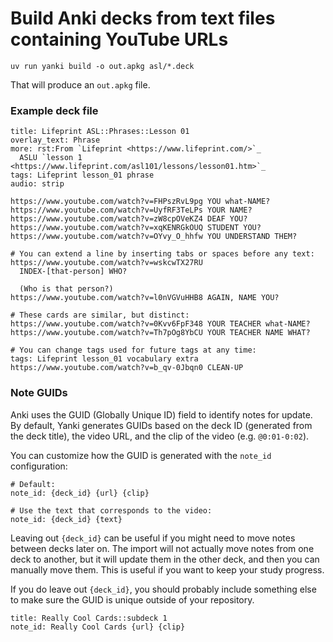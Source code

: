 # Build Anki decks from text files containing YouTube URLs

```
uv run yanki build -o out.apkg asl/*.deck
```

That will produce an `out.apkg` file.

### Example deck file

```text
title: Lifeprint ASL::Phrases::Lesson 01
overlay_text: Phrase
more: rst:From `Lifeprint <https://www.lifeprint.com/>`_
  ASLU `lesson 1 <https://www.lifeprint.com/asl101/lessons/lesson01.htm>`_
tags: Lifeprint lesson_01 phrase
audio: strip

https://www.youtube.com/watch?v=FHPszRvL9pg YOU what-NAME?
https://www.youtube.com/watch?v=UyfRF3TeLPs YOUR NAME?
https://www.youtube.com/watch?v=zW8cpOVeKZ4 DEAF YOU?
https://www.youtube.com/watch?v=xqKENRGkOUQ STUDENT YOU?
https://www.youtube.com/watch?v=OYvy_O_hhfw YOU UNDERSTAND THEM?

# You can extend a line by inserting tabs or spaces before any text:
https://www.youtube.com/watch?v=wskcwTX27RU
  INDEX-[that-person] WHO?

  (Who is that person?)
https://www.youtube.com/watch?v=l0nVGVuHHB8 AGAIN, NAME YOU?

# These cards are similar, but distinct:
https://www.youtube.com/watch?v=0Kvv6FpF348 YOUR TEACHER what-NAME?
https://www.youtube.com/watch?v=Th7pOg8YbCU YOUR TEACHER NAME WHAT?

# You can change tags used for future tags at any time:
tags: Lifeprint lesson_01 vocabulary extra
https://www.youtube.com/watch?v=b_qv-0Jbqn0 CLEAN-UP
```

### Note GUIDs

Anki uses the GUID (Globally Unique ID) field to identify notes for update.
By default, Yanki generates GUIDs based on the deck ID (generated from the deck
title), the video URL, and the clip of the video (e.g. `@0:01-0:02`).

You can customize how the GUID is generated with the `note_id` configuration:

    # Default:
    note_id: {deck_id} {url} {clip}

    # Use the text that corresponds to the video:
    note_id: {deck_id} {text}

Leaving out `{deck_id}` can be useful if you might need to move notes between
decks later on. The import will not actually move notes from one deck to
another, but it will update them in the other deck, and then you can manually
move them. This is useful if you want to keep your study progress.

If you do leave out `{deck_id}`, you should probably include something else to
make sure the GUID is unique outside of your repository.

    title: Really Cool Cards::subdeck 1
    note_id: Really Cool Cards {url} {clip}
